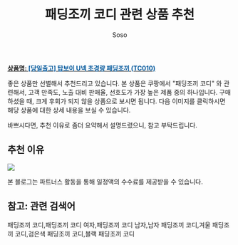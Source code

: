 ﻿---
layout: post
title:  "패딩조끼 코디 관련 상품 추천"
author: Soso
categories: [ 디저털/가전 ]
tags: [패딩조끼 코디,패딩조끼 코디 여자,패딩조끼 코디 남자,남자 패딩조끼 코디,겨울 패딩조끼 코디,검은색 패딩조끼 코디,블랙 패딩조끼 코디]
image: https://ads-partners.coupang.com/image1/FSPvG04feaVm8k3SFTf2O5X0utsPIOvd42t9OWIfniXZtLnnIJIXzBDsNyrejXyVC2Ah-eDjbYHSFtk-PJjxVGgzJgb5uvRlMEpDkkX7hYcSP0APc8ysppHdLEBnYPwq52jn8tnw35ct1Orhq15ZNuGr1VMpYtdEXmC3oJ5qEuKGGFtHhH2i0vtbtr95Kxqhc0SY62Ipjcfk4Sf3ex--CE8zE0zZgrYLpVSDU0lt1kntQZiBk5nnUGpYKd8_UkxH7A1XDHIOwpT9Jc-q7CP1ohCba8cf6fX8EQVHaNIxzQ== 
description: "쿠팡에서 패딩조끼 코디 관련 상품으로 가장 고객 선호도가 높은 제품 중 하나입니다."
---

<a href="https://link.coupang.com/re/AFFSDP?lptag=AF5673682&pageKey=6874863422&itemId=16448302408&vendorItemId=71807551763&traceid=V0-153-63cb3dc52245c823&requestid=20231116174744720089331178&token=31850C%7CMIXED"><b>상품명: <font color='#01579B'>[당일출고] 탑보이 U넥 초경량 패딩조끼 (TC010)</font></b></a>

좋은 상품만 선별해서 추천드리고 있습니다.
본 상품은 쿠팡에서 "패딩조끼 코디" 와 관련해서, 고객 만족도, 노출 대비 판매율, 선호도가 가장 높은 제품 중의 하나입니다.
구매하셨을 때, 크게 후회가 되지 않을 상품으로 보시면 됩니다. 
다음 이미지를 클릭하시면 해당 상품에 대한 상세 내용을 보실 수 있습니다.

바쁘시다면, 추천 이유로 좀더 요약해서 설명드렸으니, 참고 부탁드립니다.

## 추천 이유 

<a href="https://link.coupang.com/re/AFFSDP?lptag=AF5673682&pageKey=6874863422&itemId=16448302408&vendorItemId=71807551763&traceid=V0-153-63cb3dc52245c823&requestid=20231116174744720089331178&token=31850C%7CMIXED"><img src="http://image1.coupangcdn.com/image/vendor_inventory/0552/ae325661b730b97b9b5dfe2c61b1cfd24d0faaa2629f36ab0d5ce3ea7a91.jpg"></a> 

본 블로그는 파트너스 활동을 통해 일정액의 수수료를 제공받을 수 있습니다.

## 참고: 관련 검색어    
패딩조끼 코디,패딩조끼 코디 여자,패딩조끼 코디 남자,남자 패딩조끼 코디,겨울 패딩조끼 코디,검은색 패딩조끼 코디,블랙 패딩조끼 코디